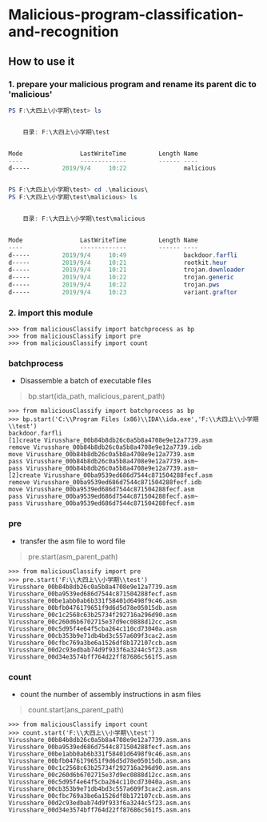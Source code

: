# Malicious-program-classification-and-recognition

## How to use it

### 1. prepare your malicious program and rename its parent dic to 'malicious'

```powershell
PS F:\大四上\小学期\test> ls


    目录: F:\大四上\小学期\test


Mode                LastWriteTime         Length Name
----                -------------         ------ ----
d-----         2019/9/4     10:22                malicious


PS F:\大四上\小学期\test> cd .\malicious\
PS F:\大四上\小学期\test\malicious> ls


    目录: F:\大四上\小学期\test\malicious


Mode                LastWriteTime         Length Name
----                -------------         ------ ----
d-----         2019/9/4     10:49                backdoor.farfli
d-----         2019/9/4     10:21                rootkit.heur
d-----         2019/9/4     10:21                trojan.downloader
d-----         2019/9/4     10:22                trojan.generic
d-----         2019/9/4     10:22                trojan.pws
d-----         2019/9/4     10:23                variant.graftor
```

### 2. import this module

```python3
>>> from maliciousClassify import batchprocess as bp
>>> from maliciousClassify import pre
>>> from maliciousClassify import count
```

### batchprocess

* Disassemble a batch of executable files

> bp.start(ida_path, malicious_parent_path)

```python3
>>> from maliciousClassify import batchprocess as bp
>>> bp.start('C:\\Program Files (x86)\\IDA\\ida.exe','F:\\大四上\\小学期\\test')
backdoor.farfli
[1]create Virusshare_00b84b8db26c0a5b8a4708e9e12a7739.asm
remove Virusshare_00b84b8db26c0a5b8a4708e9e12a7739.idb
move Virusshare_00b84b8db26c0a5b8a4708e9e12a7739.asm
pass Virusshare_00b84b8db26c0a5b8a4708e9e12a7739.asm~
pass Virusshare_00b84b8db26c0a5b8a4708e9e12a7739.asm~
[2]create Virusshare_00ba9539ed686d7544c871504288fecf.asm
remove Virusshare_00ba9539ed686d7544c871504288fecf.idb
move Virusshare_00ba9539ed686d7544c871504288fecf.asm
pass Virusshare_00ba9539ed686d7544c871504288fecf.asm~
pass Virusshare_00ba9539ed686d7544c871504288fecf.asm
```

### pre

* transfer the asm file to word file

> pre.start(asm_parent_path)

```python3
>>> from maliciousClassify import pre
>>> pre.start('F:\\大四上\\小学期\\test')
Virusshare_00b84b8db26c0a5b8a4708e9e12a7739.asm
Virusshare_00ba9539ed686d7544c871504288fecf.asm
Virusshare_00be1abb0ab6b331f58401d6498f9c46.asm
Virusshare_00bfb0476179651f9d6d5d78e05015db.asm
Virusshare_00c1c2568c63b25734f292716a296d90.asm
Virusshare_00c260d6b6702715e37d9ec0888d12cc.asm
Virusshare_00c5d95f4e64f5cba264c110cd73040a.asm
Virusshare_00cb353b9e71db4bd3c557a609f3cac2.asm
Virusshare_00cfbc769a3be6a1526df8b172107ccb.asm
Virusshare_00d2c93edbab74d9f933f6a3244c5f23.asm
Virusshare_00d34e3574bff764d22ff87686c561f5.asm
```

### count

* count the number of assembly instructions in asm files

> count.start(ans_parent_path)

```python3
>>> from maliciousClassify import count
>>> count.start('F:\\大四上\\小学期\\test')
Virusshare_00b84b8db26c0a5b8a4708e9e12a7739.asm.ans
Virusshare_00ba9539ed686d7544c871504288fecf.asm.ans
Virusshare_00be1abb0ab6b331f58401d6498f9c46.asm.ans
Virusshare_00bfb0476179651f9d6d5d78e05015db.asm.ans
Virusshare_00c1c2568c63b25734f292716a296d90.asm.ans
Virusshare_00c260d6b6702715e37d9ec0888d12cc.asm.ans
Virusshare_00c5d95f4e64f5cba264c110cd73040a.asm.ans
Virusshare_00cb353b9e71db4bd3c557a609f3cac2.asm.ans
Virusshare_00cfbc769a3be6a1526df8b172107ccb.asm.ans
Virusshare_00d2c93edbab74d9f933f6a3244c5f23.asm.ans
Virusshare_00d34e3574bff764d22ff87686c561f5.asm.ans
```

